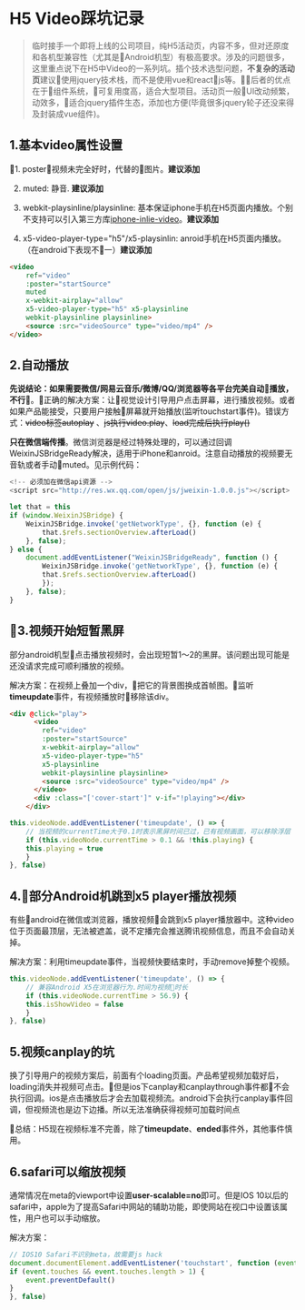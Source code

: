 # H5 Video踩坑记录

> 临时接手一个即将上线的公司项目，纯H5活动页，内容不多，但对还原度和各机型兼容性（尤其是Android机型）有极高要求。涉及的问题很多，这里重点说下在H5中Video的一系列坑。插个技术选型问题，**不复杂的活动页**建议使用jquery技术栈，而不是使用vue和reactjs等。后者的优点在于组件系统，可复用度高，适合大型项目。活动页一般UI改动频繁，动效多，适合jquery插件生态，添加也方便(毕竟很多jquery轮子还没来得及封装成vue组件)。

## 1.基本video属性设置

1. poster：视频未完全好时，代替的图片。**建议添加**

2. muted: 静音. **建议添加**

3. webkit-playsinline/playsinline: 基本保证iphone手机在H5页面内播放。个别不支持可以引入第三方库[iphone-inlie-video]('https://github.com/bfred-it/iphone-inline-video)。**建议添加**

4. x5-video-player-type="h5"/x5-playsinlin: anroid手机在H5页面内播放。（在android下表现不一）**建议添加**

``` html
<video
    ref="video"
    :poster="startSource"
    muted
    x-webkit-airplay="allow"
    x5-video-player-type="h5" x5-playsinline
    webkit-playsinline playsinline>
    <source :src="videoSource" type="video/mp4" />
</video>
```

## 2.自动播放
**先说结论：如果需要微信/网易云音乐/微博/QQ/浏览器等各平台完美自动播放，不行**。正确的解决方案：让视觉设计引导用户点击屏幕，进行播放视频。或者如果产品能接受，只要用户接触屏幕就开始播放(监听touchstart事件)。错误方式：~~video标签autoplay~~ 、~~js执行video.play~~、~~load完成后执行play()~~

 **只在微信端传播**。微信浏览器是经过特殊处理的，可以通过回调WeixinJSBridgeReady解决，适用于iPhone和anroid。注意自动播放的视频要无音轨或者手动muted。见示例代码：

``` js
<!-- 必须加在微信api资源 --> 
<script src="http://res.wx.qq.com/open/js/jweixin-1.0.0.js"></script>

let that = this
if (window.WeixinJSBridge) {
    WeixinJSBridge.invoke('getNetworkType', {}, function (e) {
        that.$refs.sectionOverview.afterLoad()
    }, false);
} else {
    document.addEventListener("WeixinJSBridgeReady", function () {
        WeixinJSBridge.invoke('getNetworkType', {}, function (e) {
        that.$refs.sectionOverview.afterLoad()
        });
    }, false);
}
```

## 3.视频开始短暂黑屏

部分android机型点击播放视频时，会出现短暂1～2的黑屏。该问题出现可能是还没请求完成可顺利播放的视频。

解决方案：在视频上叠加一个div，把它的背景图换成首帧图。监听**timeupdate**事件，有视频播放时移除该div。

``` html
<div @click="play">
      <video
        ref="video"
        :poster="startSource"
        x-webkit-airplay="allow"
        x5-video-player-type="h5"
        x5-playsinline
        webkit-playsinline playsinline>
        <source :src="videoSource" type="video/mp4" />
      </video>
      <div :class="['cover-start']" v-if="!playing"></div>
    </div>
```

``` js
this.videoNode.addEventListener('timeupdate', () => {
    // 当视频的currentTime大于0.1时表示黑屏时间已过，已有视频画面，可以移除浮层
    if (this.videoNode.currentTime > 0.1 && !this.playing) {
    this.playing = true
    }
}, false)
```

## 4.部分Android机跳到x5 player播放视频

有些android在微信或浏览器，播放视频会跳到x5 player播放器中。这种video位于页面最顶层，无法被遮盖，说不定播完会推送腾讯视频信息，而且不会自动关掉。

解决方案：利用timeupdate事件，当视频快要结束时，手动remove掉整个视频。

``` js
this.videoNode.addEventListener('timeupdate', () => {
    // 兼容Android X5在浏览器行为.时间为视频时长
    if (this.videoNode.currentTime > 56.9) {
    this.isShowVideo = false
    }
}, false)
```

## 5.视频canplay的坑
换了引导用户的视频方案后，前面有个loading页面。产品希望视频加载好后，loading消失并视频可点击。但是ios下canplay和canplaythrough事件都不会执行回调。ios是点击播放后才会去加载视频流。android下会执行canplay事件回调，但视频流也是边下边播。所以无法准确获得视频可加载时间点

总结：H5现在视频标准不完善，除了**timeupdate**、**ended**事件外，其他事件慎用。

## 6.safari可以缩放视频

通常情况在meta的viewport中设置**user-scalable=no**即可。但是IOS 10以后的safari中，apple为了提高Safari中网站的辅助功能，即使网站在视口中设置该属性，用户也可以手动缩放。

解决方案：

``` js
// IOS10 Safari不识别meta，故需要js hack
document.documentElement.addEventListener('touchstart', function (event) {
if (event.touches && event.touches.length > 1) {
    event.preventDefault()
}
}, false)
``` 
